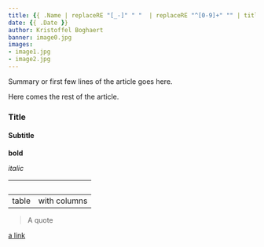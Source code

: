 ```yaml
---
title: {{ .Name | replaceRE "[_-]" " "  | replaceRE "^[0-9]+" "" | title }}
date: {{ .Date }}
author: Kristoffel Boghaert
banner: image0.jpg
images:
- image1.jpg
- image2.jpg
---
```


Summary or first few lines of the article goes here.

<!--more-->

Here comes the rest of the article.

### Title

#### Subtitle

**bold**

_italic_

&nbsp;|&nbsp;
------|------
table	|		with columns

> A quote

[a link](https://www.google.com)

